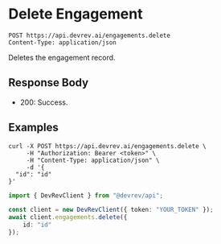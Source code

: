 # Delete Engagement

```http
POST https://api.devrev.ai/engagements.delete
Content-Type: application/json
```

Deletes the engagement record.



## Response Body

- 200: Success.

## Examples

```shell
curl -X POST https://api.devrev.ai/engagements.delete \
     -H "Authorization: Bearer <token>" \
     -H "Content-Type: application/json" \
     -d '{
  "id": "id"
}'
```

```typescript
import { DevRevClient } from "@devrev/api";

const client = new DevRevClient({ token: "YOUR_TOKEN" });
await client.engagements.delete({
    id: "id"
});

```